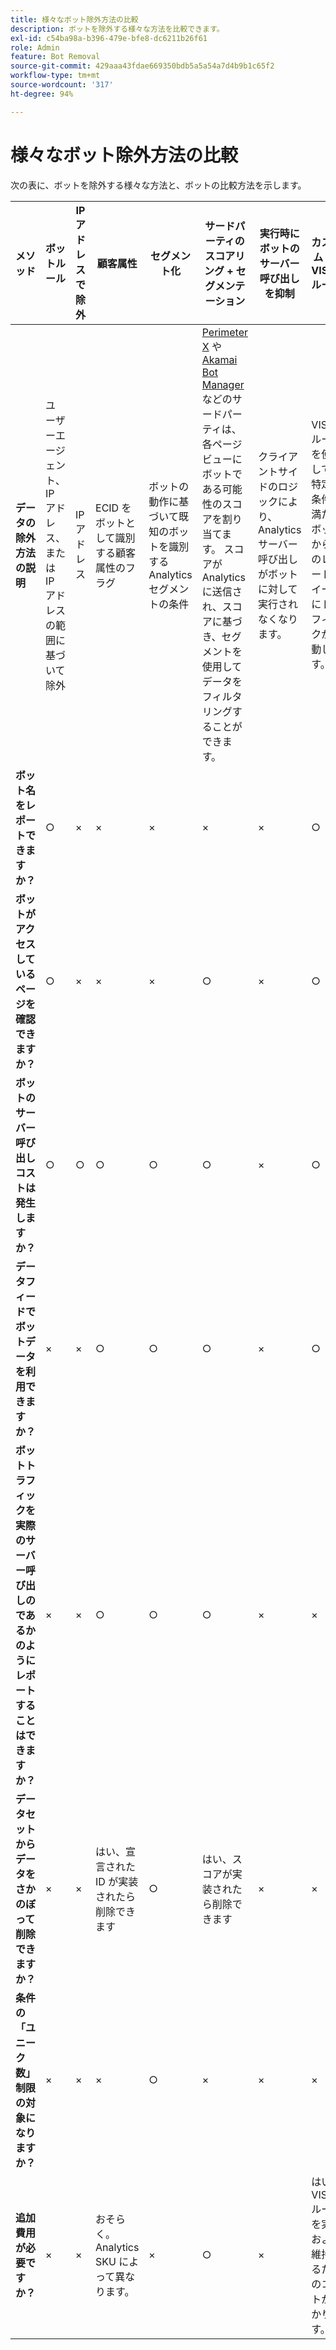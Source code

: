 ```yaml
---
title: 様々なボット除外方法の比較
description: ボットを除外する様々な方法を比較できます。
exl-id: c54ba98a-b396-479e-bfe8-dc6211b26f61
role: Admin
feature: Bot Removal
source-git-commit: 429aaa43fdae669350bdb5a5a54a7d4b9b1c65f2
workflow-type: tm+mt
source-wordcount: '317'
ht-degree: 94%

---
```


# 様々なボット除外方法の比較

次の表に、ボットを除外する様々な方法と、ボットの比較方法を示します。

| メソッド | ボットルール | IP アドレスで除外 | 顧客属性 | セグメント化 | サードパーティのスコアリング + セグメンテーション | 実行時にボットのサーバー呼び出しを抑制 | カスタム DB VISTA ルール |
| --- | --- | --- | --- | --- | --- | --- | --- |
| **データの除外方法の説明** | ユーザーエージェント、IP アドレス、または IP アドレスの範囲に基づいて除外 | IP アドレス | ECID をボットとして識別する顧客属性のフラグ | ボットの動作に基づいて既知のボットを識別する Analytics セグメントの条件 | [Perimeter X](https://www.perimeterx.com) や [Akamai Bot Manager](https://www.akamai.com/jp/ja/products/security/bot-manager.jsp) などのサードパーティは、各ページビューにボットである可能性のスコアを割り当てます。 スコアが Analytics に送信され、スコアに基づき、セグメントを使用してデータをフィルタリングすることができます。 | クライアントサイドのロジックにより、Analytics サーバー呼び出しがボットに対して実行されなくなります。 | VISTA ルールを使用して、特定の条件を満たすボットから別のレポートスイートにトラフィックが移動します。 |
| **ボット名をレポートできますか？** | ○ | × | × | × | × | × | ○ |
| **ボットがアクセスしているページを確認できますか？** | ○ | × | × | × | ○ | × | ○ |
| &#x200B;**ボットのサーバー呼び出しコストは発生しますか？** | ○ | ○ | ○ | ○ | ○ | × | ○ |
| **データフィードでボットデータを利用できますか？** | × | × | ○ | ○ | ○ | × | ○ |
| **ボットトラフィックを実際のサーバー呼び出しのであるかのようにレポートすることはできますか？** | × | × | ○ | ○ | ○ | × | × |
| **データセットからデータをさかのぼって削除できますか？** | × | × | はい、宣言された ID が実装されたら削除できます | ○ | はい、スコアが実装されたら削除できます | × | × |
| **条件の「ユニーク数」制限の対象になりますか？** | × | × | × | ○ | × | × | × |
| **追加費用が必要ですか？** | × | × | おそらく。Analytics SKU によって異なります。 | × | ○ | × | はい。VISTA ルールを実装および維持するためのコストがかかります。 |
